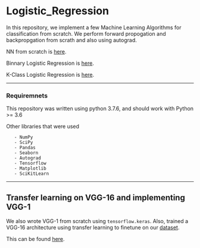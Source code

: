 # Logistic_Regression

In this repository, we implement a few Machine Learning Algorithms for classification from scratch. We perform forward propogation and backpropgation from scrath and also using autograd.

NN from scratch is [here](https://github.com/varunjain3/Logistic_Regression/blob/7e4c5e873fe22020600fc21ceb136b2aa66317cf/nn.py).

Binnary Logistic Regression is [here](https://github.com/varunjain3/Logistic_Regression/blob/7e4c5e873fe22020600fc21ceb136b2aa66317cf/Binnary_LR.py).

K-Class Logistic Regression is [here](https://github.com/varunjain3/Logistic_Regression/blob/7e4c5e873fe22020600fc21ceb136b2aa66317cf/K_class_LR.py).

---

### Requiremnets

This repository was written using python 3.7.6, and should work with Python >= 3.6

Other libraries that were used

```
   - NumPy
   - SciPy
   - Pandas
   - Seaborn
   - Autograd
   - Tensorflow
   - Matplotlib
   - SciKitLearn
```

---

## Transfer learning on VGG-16 and implementing VGG-1

We also wrote VGG-1 from scratch using `tensorflow.keras`.
Also, trained a VGG-16 architecture using transfer learning to finetune on our [dataset](data).

This can be found [here](https://github.com/varunjain3/Logistic_Regression/blob/7e4c5e873fe22020600fc21ceb136b2aa66317cf/question7.ipynb).
